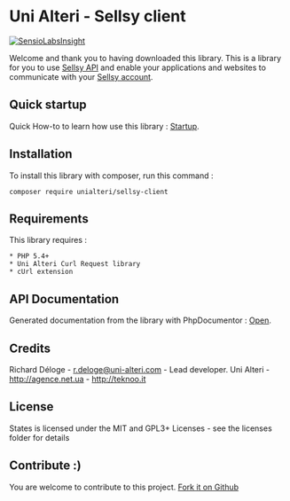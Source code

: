 Uni Alteri - Sellsy client
==========================

[![SensioLabsInsight](https://insight.sensiolabs.com/projects/1289caed-a0a8-4610-b3f2-8577bdc81153/mini.png)](https://insight.sensiolabs.com/projects/1289caed-a0a8-4610-b3f2-8577bdc81153)

Welcome and thank you to having downloaded this library.  This is a library for you to use 
[Sellsy API](http://api.sellsy.com/) and enable your applications and websites to communicate with 
your [Sellsy account](http://sellsy.com/).

Quick startup
-------------
Quick How-to to learn how use this library : [Startup](docs/quick-startup.md).

Installation
------------
To install this library with composer, run this command :

    composer require unialteri/sellsy-client

Requirements
------------
This library requires :

    * PHP 5.4+
    * Uni Alteri Curl Request library
    * cUrl extension

API Documentation
-----------------
Generated documentation from the library with PhpDocumentor : [Open](https://cdn.rawgit.com/UniAlteri/sellsy-client/master/docs/api/index.html).

Credits
-------
Richard Déloge - <r.deloge@uni-alteri.com> - Lead developer.
Uni Alteri - <http://agence.net.ua> - <http://teknoo.it>

License
-------
States is licensed under the MIT and GPL3+ Licenses - see the licenses folder for details

Contribute :)
-------------

You are welcome to contribute to this project. [Fork it on Github](CONTRIBUTING.md)
